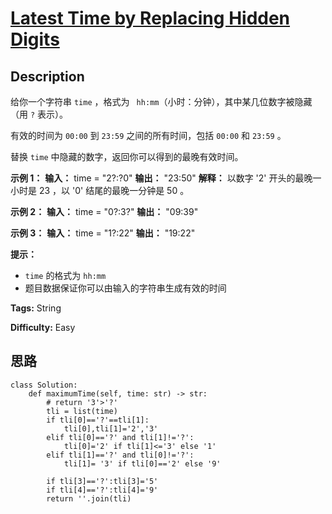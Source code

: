 # [Latest Time by Replacing Hidden Digits][title]

## Description

给你一个字符串 `time` ，格式为 ` hh:mm`（小时：分钟），其中某几位数字被隐藏（用 `?` 表示）。

有效的时间为 `00:00` 到 `23:59` 之间的所有时间，包括 `00:00` 和 `23:59` 。

替换 `time` 中隐藏的数字，返回你可以得到的最晚有效时间。

**示例 1：**
            **输入：** time = "2?:?0"    **输出：** "23:50"    **解释：** 以数字 '2' 开头的最晚一小时是 23 ，以 '0' 结尾的最晚一分钟是 50 。    

**示例 2：**
            **输入：** time = "0?:3?"    **输出：** "09:39"    

**示例 3：**
            **输入：** time = "1?:22"    **输出：** "19:22"    

**提示：**

  * `time` 的格式为 `hh:mm`
  * 题目数据保证你可以由输入的字符串生成有效的时间


**Tags:** String

**Difficulty:** Easy

## 思路

``` python3
class Solution:
    def maximumTime(self, time: str) -> str:
        # return '3'>'?'
        tli = list(time)
        if tli[0]=='?'==tli[1]:
            tli[0],tli[1]='2','3'
        elif tli[0]=='?' and tli[1]!='?':
            tli[0]='2' if tli[1]<='3' else '1'
        elif tli[1]=='?' and tli[0]!='?':
            tli[1]= '3' if tli[0]=='2' else '9'
        
        if tli[3]=='?':tli[3]='5'
        if tli[4]=='?':tli[4]='9'
        return ''.join(tli)

```

[title]: https://leetcode-cn.com/problems/latest-time-by-replacing-hidden-digits
